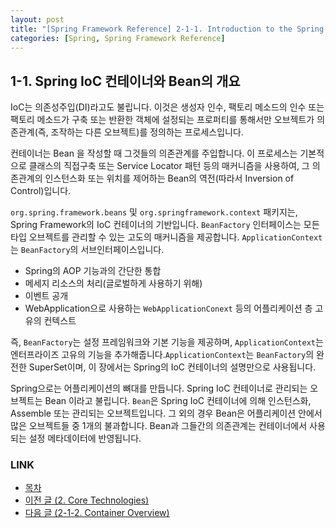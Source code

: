 ```yaml
---
layout: post
title: "[Spring Framework Reference] 2-1-1. Introduction to the Spring IoC Container and Beans"
categories: [Spring, Spring Framework Reference]
---
```


## 1-1. Spring IoC 컨테이너와 Bean의 개요
IoC는 의존성주입(DI)라고도 불립니다. 이것은 생성자 인수, 팩토리 메소드의 인수 또는 팩토리 메소드가 구축 또는
반환한 객체에 설정되는 프로퍼티를 통해서만 오브젝트가 의존관계(즉, 조작하는 다른 오브젝트)를 정의하는 프로세스입니다.

컨테이너는 Bean 을 작성할 때 그것들의 의존관계를 주입합니다. 이 프로세스는 기본적으로 클래스의 직접구축 또는 Service Locator 패턴 등의
매커니즘을 사용하여, 그 의존관계의 인스턴스화 또는 위치를 제어하는 Bean의 역전(따라서 Inversion of Control)입니다.

`org.spring.framework.beans` 및 `org.springframework.context` 패키지는, Spring Framework의
IoC 컨테이너의 기반입니다. `BeanFactory` 인터페이스는 모든 타입 오브젝트를 관리할 수 있는 고도의 매커니즘을 제공합니다.
`ApplicationContext`는 `BeanFactory`의 서브인터페이스입니다.

- Spring의 AOP 기능과의 간단한 통합
- 메세지 리소스의 처리(글로벌하게 사용하기 위해)
- 이벤트 공개
- WebApplication으로 사용하는 `WebApplicationConext` 등의 어플리케이션 층 고유의 컨텍스트

즉, `BeanFactory`는 설정 프레임워크와 기본 기능을 제공하며, `ApplicationContext`는 엔터프라이즈 고유의
기능을 추가해줍니다.`ApplicationContext`는 `BeanFactory`의 완전한 SuperSet이며, 이 장에서는 Spring의
IoC 컨테이너의 설명만으로 사용됩니다.

Spring으로는 어플리케이션의 뼈대를 만듭니다. Spring IoC 컨테이너로 관리되는 오브젝트는 Bean 이라고 불립니다.
`Bean`은 Spring IoC 컨테이너에 의해 인스턴스화, Assemble 또는 관리되는 오브젝트입니다. 그 외의 경우 Bean은
어플리케이션 안에서 많은 오브젝트들 중 1개의 불과합니다. Bean과 그들간의 의존관계는 컨테이너에서 사용되는 설정
메타데이터에 반영됩니다.

### LINK
- [목차](https://hsik0225.github.io/spring%20framework/0.-README/)
- [이전 글 (2. Core Technologies)](https://hsik0225.github.io/spring%20framework/2.-Core-Technologies/)
- [다음 글 (2-1-2. Container Overview)](https://hsik0225.github.io/spring%20framework/2-1-2.-Container-Overview/)
